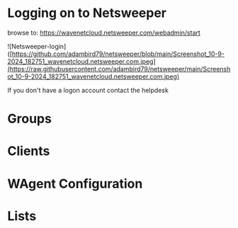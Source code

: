 # Logging on to Netsweeper 

browse to: https://wavenetcloud.netsweeper.com/webadmin/start

![Netsweeper-login]([https://github.com/adambird79/netsweeper/blob/main/Screenshot_10-9-2024_182751_wavenetcloud.netsweeper.com.jpeg](https://raw.githubusercontent.com/adambird79/netsweeper/main/Screenshot_10-9-2024_182751_wavenetcloud.netsweeper.com.jpeg)

If you don't have a logon account contact the helpdesk

# Groups

# Clients

# WAgent Configuration

# Lists
